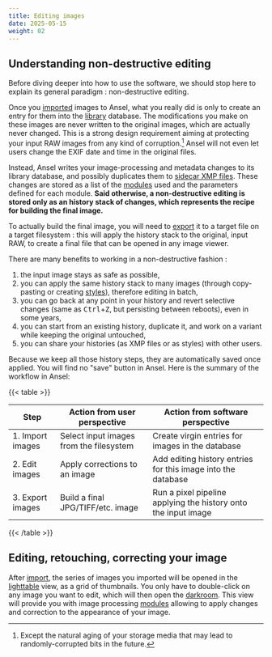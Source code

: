```yaml
---
title: Editing images
date: 2025-05-15
weight: 02
---
```


## Understanding non-destructive editing

Before diving deeper into how to use the software, we should stop here to explain its general paradigm : non-destructive editing.

Once you [imported](./import.md) images to Ansel, what you really did is only to create an entry for them into the [library](../install/configuration.md) database. The modifications you make on these images are never written to the original images, which are actually never changed. This is a strong design requirement aiming at protecting your input RAW images from any kind of corruption.[^1] Ansel will not even let users change the EXIF date and time in the original files.

[^1]: Except the natural aging of your storage media that may lead to randomly-corrupted bits in the future.

Instead, Ansel writes your image-processing and metadata changes to its library database, and possibly duplicates them to [sidecar XMP files](../views/lighttable/digital-asset-management/sidecar.md). These changes are stored as a list of the [modules](../views/darkroom/modules/_index.md) used and the parameters defined for each module. __Said otherwise, a non-destructive editing is stored only as an history stack of changes, which represents the recipe for building the final image.__

To actually build the final image, you will need to [export](../views/toolboxes/export.md) it to a target file on a target filesystem : this will apply the history stack to the original, input RAW, to create a final file that can be opened in any image viewer.

There are many benefits to working in a non-destructive fashion :

1. the input image stays as safe as possible,
2. you can apply the same history stack to many images (through copy-pasting or creating [styles](../views/toolboxes/styles.md)), therefore editing in batch,
3. you can go back at any point in your history and revert selective changes (same as <kbd>Ctrl</kbd>+<kbd>Z</kbd>, but persisting between reboots), even in some years,
4. you can start from an existing history, duplicate it, and work on a variant while keeping the original untouched,
5. you can share your histories (as XMP files or as styles) with other users.


Because we keep all those history steps, they are automatically saved once applied. You will find no "save" button in Ansel. Here is the summary of the workflow in Ansel:

{{< table >}}

| Step | Action from user perspective | Action from software perspective |
| ---- | ---------------------------- | -------------------------------- |
| 1. Import images | Select input images from the filesystem | Create virgin entries for images in the database |
| 2. Edit images | Apply corrections to an image             | Add editing history entries for this image into the database |
| 3. Export images | Build a final JPG/TIFF/etc. image       | Run a pixel pipeline applying the history onto the input image |

{{< /table >}}

## Editing, retouching, correcting your image

After [import](./import.md), the series of images you imported will be opened in the [lighttable](../views/lighttable/_index.md) view, as a grid of thumbnails. You only have to double-click on any image you want to edit, which will then open the [darkroom](../views/darkroom/_index.md). This view will provide you with image processing [modules](../views/darkroom/modules/_index.md) allowing to apply changes and correction to the appearance of your image.
